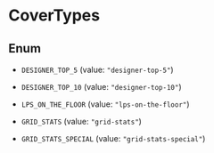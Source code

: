 

# CoverTypes

## Enum


* `DESIGNER_TOP_5` (value: `"designer-top-5"`)

* `DESIGNER_TOP_10` (value: `"designer-top-10"`)

* `LPS_ON_THE_FLOOR` (value: `"lps-on-the-floor"`)

* `GRID_STATS` (value: `"grid-stats"`)

* `GRID_STATS_SPECIAL` (value: `"grid-stats-special"`)



